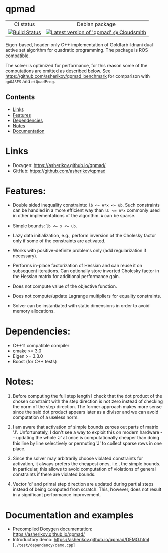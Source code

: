 qpmad
=====
<table>
  <tr>
    <td align="center">
        CI status
    </td>
    <td align="center">
        Debian package
    </td>
  </tr>
  <tr>
    <td align="center">
        <a href="https://github.com/asherikov/qpmad/actions?query=workflow%3A.github%2Fworkflows%2Fmaster.yml+branch%3Amaster">
        <img src="https://github.com/asherikov/qpmad/workflows/.github/workflows/master.yml/badge.svg?branch=master" alt="Build Status">
        </a>
    </td>
    <td align="center">
        <a href="https://cloudsmith.io/~asherikov-aV7/repos/qpmad/packages/detail/deb/qpmad/latest/a=all;d=any-distro%252Fany-version;t=binary/">
        <img src="https://api-prd.cloudsmith.io/v1/badges/version/asherikov-aV7/qpmad/deb/qpmad/latest/a=all;d=any-distro%252Fany-version;t=binary/?render=true&show_latest=true" alt="Latest version of 'qpmad' @ Cloudsmith">
        </a>
    </td>
  </tr>
</table>

Eigen-based, header-only C++ implementation of Goldfarb-Idnani dual active set
algorithm for quadratic programming. The package is ROS compatible.

The solver is optimized for performance, for this reason some of the
computations are omitted as described below. See
https://github.com/asherikov/qpmad_benchmark for comparison with `qpOASES` and
`eiQuadProg`.


Contents
--------
* [Links](#links)
* [Features](#features)
* [Dependencies](#dependencies)
* [Notes](#notes)
* [Documentation](#docs)


<a name="links"></a>
Links
=====
* Doxygen: https://asherikov.github.io/qpmad/
* GitHub: https://github.com/asherikov/qpmad


<a name="features"></a>
Features:
=========
- Double sided inequality constraints: `lb <= A*x <= ub`. Such constraints
  can be handled in a more efficient way than `lb <= A*x` commonly used in
  other implementations of the algorithm. `A` can be sparse.

- Simple bounds: `lb <= x <= ub`.

- Lazy data initialization, e.g., perform inversion of the Cholesky factor
  only if some of the constraints are activated.

- Works with positive-definite problems only (add regularization if necessary).

- Performs in-place factorization of Hessian and can reuse it on subsequent
  iterations. Can optionally store inverted Cholesky factor in the Hessian
  matrix for additional performance gain.

- Does not compute value of the objective function.

- Does not compute/update Lagrange multipliers for equality constraints.

- Solver can be instantiated with static dimensions in order to avoid memory
  allocations.


<a name="dependencies"></a>
Dependencies:
=============
- C++11 compatible compiler
- cmake >= 3.0
- Eigen >= 3.3.0
- Boost (for C++ tests)


<a name="notes"></a>
Notes:
======

1. Before computing the full step length I check that the dot product of the
   chosen constraint with the step direction is not zero instead of checking
   the norm of the step direction. The former approach makes more sense since
   the said dot product appears later as a divisor and we can avoid computation
   of a useless norm.

2. I am aware that activation of simple bounds zeroes out parts of matrix 'J'.
   Unfortunately, I don't see a way to exploit this on modern hardware --
   updating the whole 'J' at once is computationally cheaper than doing this
   line by line selectively or permuting 'J' to collect sparse rows in one
   place.

3. Since the solver may arbitrarily choose violated constraints for activation,
   it always prefers the cheapest ones, i.e., the simple bounds. In particular,
   this allows to avoid computation of violations of general constraints if
   there are violated bounds.

4. Vector 'd' and primal step direction are updated during partial steps
   instead of being computed from scratch. This, however, does not result in a
   significant performance improvement.


<a name="docs"></a>
Documentation and examples
==========================

* Precompiled Doxygen documentation: https://asherikov.github.io/qpmad/
* Introductory demo: https://asherikov.github.io/qpmad/DEMO.html [`./test/dependency/demo.cpp`]

